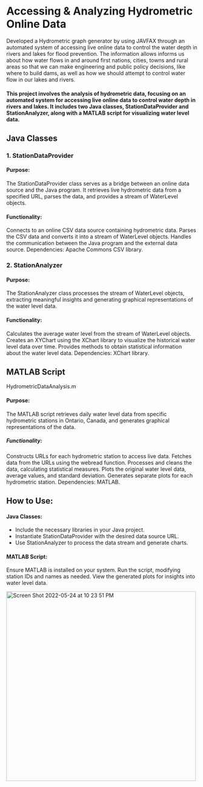 # Accessing & Analyzing Hydrometric Online Data
Developed a Hydrometric graph generator by using JAVFAX through an automated system of accessing live online data to control the water depth in rivers and lakes for flood prevention.
The information allows informs us about how water flows in and around first nations, cities, towns and rural areas so that we can make engineering and public policy decisions, like where to build dams, as well as how we should attempt to control water flow in our lakes and rivers.

#### This project involves the analysis of hydrometric data, focusing on an automated system for accessing live online data to control water depth in rivers and lakes. It includes two Java classes, StationDataProvider and StationAnalyzer, along with a MATLAB script for visualizing water level data. 

## Java Classes
### 1. StationDataProvider
#### Purpose:
The StationDataProvider class serves as a bridge between an online data source and the Java program. It retrieves live hydrometric data from a specified URL, parses the data, and provides a stream of WaterLevel objects.

#### Functionality:
Connects to an online CSV data source containing hydrometric data.
Parses the CSV data and converts it into a stream of WaterLevel objects.
Handles the communication between the Java program and the external data source.
Dependencies:
Apache Commons CSV library.
### 2. StationAnalyzer
#### Purpose:
The StationAnalyzer class processes the stream of WaterLevel objects, extracting meaningful insights and generating graphical representations of the water level data.

#### Functionality:
Calculates the average water level from the stream of WaterLevel objects.
Creates an XYChart using the XChart library to visualize the historical water level data over time.
Provides methods to obtain statistical information about the water level data.
Dependencies:
XChart library.

## MATLAB Script
HydrometricDataAnalysis.m
#### Purpose:
The MATLAB script retrieves daily water level data from specific hydrometric stations in Ontario, Canada, and generates graphical representations of the data.

##### Functionality:
Constructs URLs for each hydrometric station to access live data.
Fetches data from the URLs using the webread function.
Processes and cleans the data, calculating statistical measures.
Plots the original water level data, average values, and standard deviation.
Generates separate plots for each hydrometric station.
Dependencies:
MATLAB.


## How to Use:
#### Java Classes:

- Include the necessary libraries in your Java project.
- Instantiate StationDataProvider with the desired data source URL.
- Use StationAnalyzer to process the data stream and generate charts.

#### MATLAB Script:

Ensure MATLAB is installed on your system.
Run the script, modifying station IDs and names as needed.
View the generated plots for insights into water level data.

<img width="500" alt="Screen Shot 2022-05-24 at 10 23 51 PM" src="https://user-images.githubusercontent.com/90856064/170166207-57689f7d-eaaa-43d0-870b-75d27f8f2502.png">
